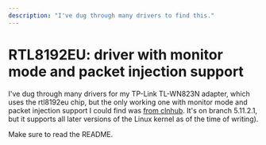 ```yaml
---
description: "I've dug through many drivers to find this."
---
```

# RTL8192EU: driver with monitor mode and packet injection support

I've dug through many drivers for my TP-Link TL-WN823N adapter, which uses the
rtl8192eu chip, but the only working one with monitor mode and packet injection
support I could find was [from clnhub][1]. It's on branch 5.11.2.1, but
it supports all later versions of the Linux kernel as of the time of writing).

Make sure to read the README.

[1]: https://github.com/clnhub/rtl8192eu-linux
